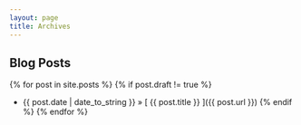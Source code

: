 ```yaml
---
layout: page
title: Archives 
---
```


## Blog Posts

{% for post in site.posts %}
  {% if post.draft != true %}
  * {{ post.date | date_to_string }} &raquo; [ {{ post.title }} ]({{ post.url }})
  {% endif %}
{% endfor %}
